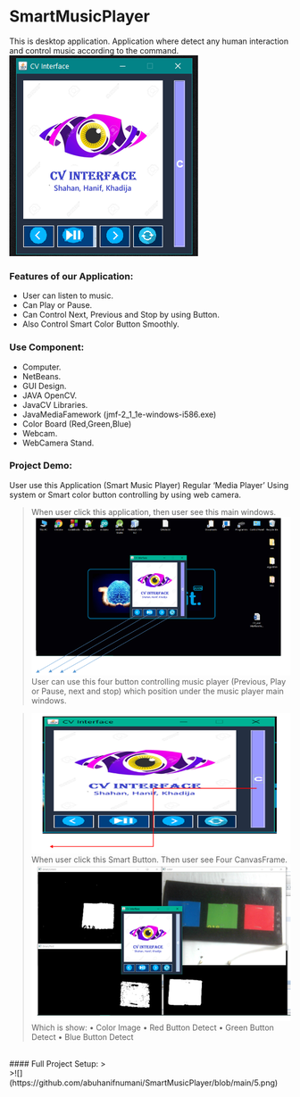 # SmartMusicPlayer
This is desktop application. Application where detect any human interaction and control music according to the command.
<br>
![Application UI](https://github.com/abuhanifnumani/SmartMusicPlayer/blob/main/0.png)
<br>
### Features of our Application:
*	User can listen to music.
*	Can Play or Pause.
*	Can Control Next, Previous and Stop by using Button.
*	Also Control Smart Color Button Smoothly.  

### Use Component:
*	Computer.
*	NetBeans.
*	GUI Design.
*	JAVA OpenCV.
*	JavaCV Libraries.
*	JavaMediaFamework (jmf-2_1_1e-windows-i586.exe)
*	Color Board (Red,Green,Blue)
*	Webcam.
*	WebCamera Stand.

### Project Demo:
User use this Application (Smart Music Player) Regular ‘Media Player’ Using system or Smart color button controlling by using web camera.

>When user click this application, then user see this main windows.
![](https://github.com/abuhanifnumani/SmartMusicPlayer/blob/main/1.png)
<br> User can use this four button controlling music player (Previous, Play or Pause, next and stop) which position under the music player main windows.

> ![](https://github.com/abuhanifnumani/SmartMusicPlayer/blob/main/2.png)
> <br>
> When user click this Smart Button. Then user see Four CanvasFrame.
> <br>
> ![](https://github.com/abuhanifnumani/SmartMusicPlayer/blob/main/3.png)
> <br>
> Which is show: • Color Image • Red Button Detect • Green Button Detect • Blue Button Detect

<br>
#### Full Project Setup:
><br>
>![](https://github.com/abuhanifnumani/SmartMusicPlayer/blob/main/5.png)
